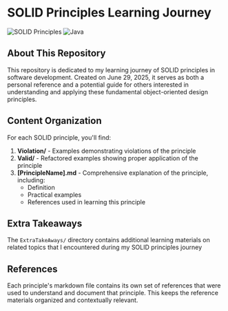 # SOLID Principles Learning Journey

![SOLID Principles](https://img.shields.io/badge/SOLID-Principles-blue)
![Java](https://img.shields.io/badge/Language-Java-orange)

## About This Repository

This repository is dedicated to my learning journey of SOLID principles in software development. Created on June 29, 2025, it serves as both a personal reference and a potential guide for others interested in understanding and applying these fundamental object-oriented design principles.

## Content Organization

For each SOLID principle, you'll find:

1. **Violation/** - Examples demonstrating violations of the principle
2. **Valid/** - Refactored examples showing proper application of the principle
3. **[PrincipleName].md** - Comprehensive explanation of the principle, including:
   - Definition
   - Practical examples
   - References used in learning this principle

## Extra Takeaways

The `ExtraTakeAways/` directory contains additional learning materials on related topics that I encountered during my SOLID principles journey

## References

Each principle's markdown file contains its own set of references that were used to understand and document that principle. This keeps the reference materials organized and contextually relevant.
